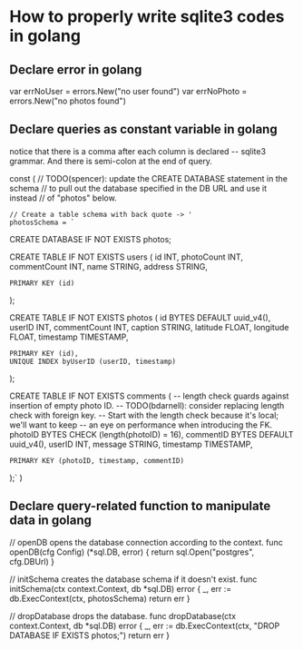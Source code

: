
# How to properly write sqlite3 codes in golang

## Declare error in golang 
  var errNoUser = errors.New("no user found")
  var errNoPhoto = errors.New("no photos found")


## Declare queries as constant variable in golang
notice that there is a comma after each column is declared -- sqlite3 grammar.
And there is semi-colon at the end of query. 

  const (
    // TODO(spencer): update the CREATE DATABASE statement in the schema
    //   to pull out the database specified in the DB URL and use it instead
    //   of "photos" below.

    // Create a table schema with back quote -> ' 
    photosSchema = `
  CREATE DATABASE IF NOT EXISTS photos;

  CREATE TABLE IF NOT EXISTS users (
    id           INT,
    photoCount   INT,
    commentCount INT,
    name         STRING,
    address      STRING,

    PRIMARY KEY (id)
  );

  CREATE TABLE IF NOT EXISTS photos (
    id           BYTES DEFAULT uuid_v4(),
    userID       INT,
    commentCount INT,
    caption      STRING,
    latitude     FLOAT,
    longitude    FLOAT,
    timestamp    TIMESTAMP,

    PRIMARY KEY (id),
    UNIQUE INDEX byUserID (userID, timestamp)
  );

  CREATE TABLE IF NOT EXISTS comments (
    -- length check guards against insertion of empty photo ID.
    -- TODO(bdarnell): consider replacing length check with foreign key.
    -- Start with the length check because it's local; we'll want to keep
    -- an eye on performance when introducing the FK.
    photoID   BYTES CHECK (length(photoID) = 16),
    commentID BYTES DEFAULT uuid_v4(),
    userID    INT,
    message   STRING,
    timestamp TIMESTAMP,

    PRIMARY KEY (photoID, timestamp, commentID)
  );`
  )

## Declare query-related function to manipulate data in golang
  // openDB opens the database connection according to the context.
  func openDB(cfg Config) (*sql.DB, error) {
    return sql.Open("postgres", cfg.DBUrl)
  }

  // initSchema creates the database schema if it doesn't exist.
  func initSchema(ctx context.Context, db *sql.DB) error {
    _, err := db.ExecContext(ctx, photosSchema)
    return err
  }

  // dropDatabase drops the database.
  func dropDatabase(ctx context.Context, db *sql.DB) error {
    _, err := db.ExecContext(ctx, "DROP DATABASE IF EXISTS photos;")
    return err
  }
